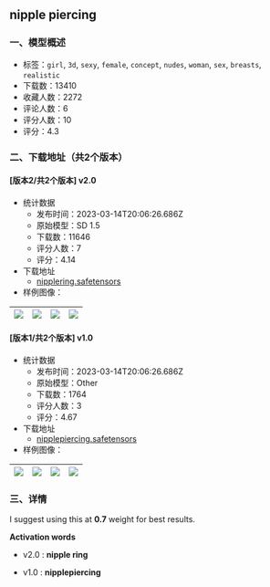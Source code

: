 ## nipple piercing
### 一、模型概述

- 标签：`girl`, `3d`, `sexy`, `female`, `concept`, `nudes`, `woman`, `sex`, `breasts`, `realistic`
- 下载数：13410
- 收藏人数：2272
- 评论人数：6
- 评分人数：10
- 评分：4.3

### 二、下载地址（共2个版本）

#### [版本2/共2个版本] v2.0

- 统计数据
  - 发布时间：2023-03-14T20:06:26.686Z
  - 原始模型：SD 1.5
  - 下载数：11646
  - 评分人数：7
  - 评分：4.14
- 下载地址
  - [nipplering.safetensors](https://civitai.com/api/download/models/23247)
- 样例图像：

| <img src="https://image.civitai.com/xG1nkqKTMzGDvpLrqFT7WA/dc03a8bc-f7fa-403d-9353-11eb916d1000/width=450/251922.jpeg" /> | <img src="https://image.civitai.com/xG1nkqKTMzGDvpLrqFT7WA/b8ae945f-0f91-4542-63ea-61d5bb2c7800/width=450/251924.jpeg" /> | <img src="https://image.civitai.com/xG1nkqKTMzGDvpLrqFT7WA/00646680-3df3-4549-65ec-662ff15c9e00/width=450/251923.jpeg" /> | <img src="https://image.civitai.com/xG1nkqKTMzGDvpLrqFT7WA/493c823b-f7dd-491e-1229-9c2f1702ea00/width=450/251918.jpeg" /> |
| ---- | ---- | ---- | ---- |

#### [版本1/共2个版本] v1.0

- 统计数据
  - 发布时间：2023-03-14T20:06:26.686Z
  - 原始模型：Other
  - 下载数：1764
  - 评分人数：3
  - 评分：4.67
- 下载地址
  - [nipplepiercing.safetensors](https://civitai.com/api/download/models/21669)
- 样例图像：

| <img src="https://image.civitai.com/xG1nkqKTMzGDvpLrqFT7WA/99f139a2-2957-4774-7fe5-e6fc00990200/width=450/230619.jpeg" /> | <img src="https://image.civitai.com/xG1nkqKTMzGDvpLrqFT7WA/01f8752c-cff0-4614-f05d-a84897a7e200/width=450/230622.jpeg" /> | <img src="https://image.civitai.com/xG1nkqKTMzGDvpLrqFT7WA/21c1d6c6-5b13-48bc-17a8-91576c05f500/width=450/230621.jpeg" /> | <img src="https://image.civitai.com/xG1nkqKTMzGDvpLrqFT7WA/0bed3e3d-8b92-47e9-0950-3f4820214f00/width=450/230620.jpeg" /> |
| ---- | ---- | ---- | ---- |


### 三、详情
<p>I suggest using this at <strong>0.7</strong> weight for best results.</p><p><strong>Activation words</strong></p><ul><li><p>v2.0 : <strong>nipple ring</strong></p></li><li><p>v1.0 : <strong>nipplepiercing</strong></p></li></ul>